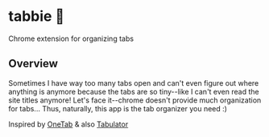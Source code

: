 # tabbie 🐯
Chrome extension for organizing tabs

## Overview
Sometimes I have way too many tabs open and can't even figure out where anything is anymore because the tabs are so tiny--like I can't even read the site titles anymore! Let's face it--chrome doesn't provide much organization for tabs... Thus, naturally, this app is the tab organizer you need :)

Inspired by [OneTab](https://chrome.google.com/webstore/detail/onetab/chphlpgkkbolifaimnlloiipkdnihall?hl=en) & also [Tabulator](https://github.com/Greduan/chrome-ext-tabulator)
